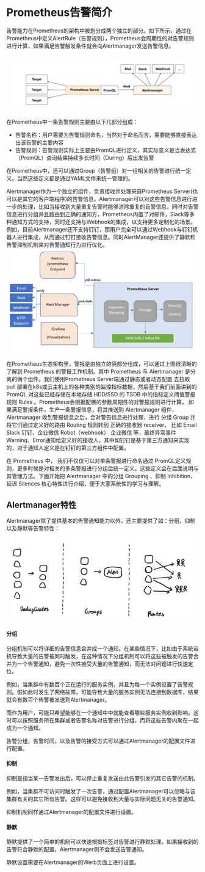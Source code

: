 # Prometheus告警简介

告警能力在Prometheus的架构中被划分成两个独立的部分。如下所示，通过在Prometheus中定义AlertRule（告警规则），Prometheus会周期性的对告警规则进行计算，如果满足告警触发条件就会向Alertmanager发送告警信息。

![Prometheus告警处理](./static/prometheus-alert-artich.png)

在Prometheus中一条告警规则主要由以下几部分组成：
* 告警名称：用户需要为告警规则命名，当然对于命名而言，需要能够直接表达出该告警的主要内容
* 告警规则：告警规则实际上主要由PromQL进行定义，其实际意义是当表达式（PromQL）查询结果持续多长时间（During）后出发告警

在Prometheus中，还可以通过Group（告警组）对一组相关的告警进行统一定义。当然这些定义都是通过YAML文件来统一管理的。

Alertmanager作为一个独立的组件，负责接收并处理来自Prometheus Server(也可以是其它的客户端程序)的告警信息。Alertmanager可以对这些告警信息进行进一步的处理，比如当接收到大量重复告警时能够消除重复的告警信息，同时对告警信息进行分组并且路由到正确的通知方，Prometheus内置了对邮件，Slack等多种通知方式的支持，同时还支持与Webhook的集成，以支持更多定制化的场景。例如，目前Alertmanager还不支持钉钉，那用户完全可以通过Webhook与钉钉机器人进行集成，从而通过钉钉接收告警信息。同时AlertManager还提供了静默和告警抑制机制来对告警通知行为进行优化。
![Alertmanager架构](./static/alertmanager-arch.png)


在Prometheus生态架构里，警报是由独立的俩部分组成，可以通过上图很清晰的了解到 Prometheus 的警报工作机制。其中 Prometheus 与 Alertmanager 是分离的俩个组件。我们使用Prometheus Server端通过静态或者动态配置 去拉取 pull 部署在k8s或云主机上的各种类别的监控指标数据，然后基于我们前面讲到的 PromQL 对这些已经存储在本地存储 HDD/SSD 的 TSDB 中的指标定义阈值警报规则 Rules 。Prometheus会根据配置的参数周期性的对警报规则进行计算， 如果满足警报条件，生产一条警报信息，将其推送到 Alertmanager 组件，Alertmanager 收到警报信息之后，会对警告信息进行处理，进行 分组 Group 并将它们通过定义好的路由 Routing 规则转到 正确的接收器 receiver， 比如 Email Slack 钉钉、企业微信 Robot（webhook） 企业微信 等，最终异常事件 Warning、Error通知给定义好的接收人，其中如钉钉是基于第三方通知来实现的，对于通知人定义是在钉钉的第三方组件中配置。

在 Prometheus 中， 我们不仅仅可以对单条警报进行命名通过 PromQL定义规则，更多时候是对相关的多条警报进行分组后统一定义。这些定义会在后面说明与其管理方法。下面开始把 Alertmanager 中的分组 Grouping 、抑制 Inhibition、延迟 Silences 核心特性进行介绍，便于大家系统性的学习与理解。

## Alertmanager特性

Alertmanager除了提供基本的告警通知能力以外，还主要提供了如：分组、抑制以及静默等告警特性：

![Alertmanager特性](./static/alertmanager-features.png)

#### 分组

分组机制可以将详细的告警信息合并成一个通知。在某些情况下，比如由于系统宕机导致大量的告警被同时触发，在这种情况下分组机制可以将这些被触发的告警合并为一个告警通知，避免一次性接受大量的告警通知，而无法对问题进行快速定位。

例如，当集群中有数百个正在运行的服务实例，并且为每一个实例设置了告警规则。假如此时发生了网络故障，可能导致大量的服务实例无法连接到数据库，结果就会有数百个告警被发送到Alertmanager。

而作为用户，可能只希望能够在一个通知中中就能查看哪些服务实例收到影响。这时可以按照服务所在集群或者告警名称对告警进行分组，而将这些告警内聚在一起成为一个通知。

告警分组，告警时间，以及告警的接受方式可以通过Alertmanager的配置文件进行配置。

#### 抑制

抑制是指当某一告警发出后，可以停止重复发送由此告警引发的其它告警的机制。

例如，当集群不可访问时触发了一次告警，通过配置Alertmanager可以忽略与该集群有关的其它所有告警。这样可以避免接收到大量与实际问题无关的告警通知。

抑制机制同样通过Alertmanager的配置文件进行设置。

#### 静默

静默提供了一个简单的机制可以快速根据标签对告警进行静默处理。如果接收到的告警符合静默的配置，Alertmanager则不会发送告警通知。

静默设置需要在Alertmanager的Werb页面上进行设置。

